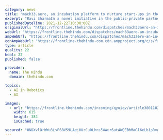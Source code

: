 ```yaml
---
category: news
title: "mach33.aero, an incubation platform to nurture start-ups in the aerospace engineering sector, launched in Bengaluru"
excerpt: "Ravi SharmaIn a novel initiative in the public-private partnership (PPP) sphere in India, mach33.aero, an incubation platform designed to promote innovations and entrepreneurship in aerospace and alli"
publishedDateTime: 2021-12-22T10:38:00Z
originalUrl: "https://frontline.thehindu.com/dispatches/mach33aero-an-incubation-platform-to-nurture-start-ups-in-the-aerospace-engineering-sector-launched-in-bengaluru/article38011945.ece"
webUrl: "https://frontline.thehindu.com/dispatches/mach33aero-an-incubation-platform-to-nurture-start-ups-in-the-aerospace-engineering-sector-launched-in-bengaluru/article38011945.ece"
ampWebUrl: "https://frontline.thehindu.com/dispatches/mach33aero-an-incubation-platform-to-nurture-start-ups-in-the-aerospace-engineering-sector-launched-in-bengaluru/article38011945.ece/amp/"
cdnAmpWebUrl: "https://frontline-thehindu-com.cdn.ampproject.org/c/s/frontline.thehindu.com/dispatches/mach33aero-an-incubation-platform-to-nurture-start-ups-in-the-aerospace-engineering-sector-launched-in-bengaluru/article38011945.ece/amp/"
type: article
quality: 22
heat: 22
published: false

provider:
  name: The Hindu
  domain: thehindu.com

topics:
  - AI in Robotics
  - AI

images:
  - url: "https://frontline.thehindu.com/incoming/qyoiqv/article38011825.ece/ALTERNATES/LANDSCAPE_615/FL14-machjpg"
    width: 615
    height: 384
    isCached: true

secured: "0NDXvlOrWWu3LsP68V59LAejHUrCu0Lhns5WWur6ut4WQEBhMaGl6eLb1pRvgdKsR4eI5Uib56ZDctqzthmGRqV5hUq0GdZm+a4rZiz6gR8ZPyl9fuUAgbgRzDw+aZTre6RjToWnb229CXg4DOFWE8CoYTfZbM6Pe0+Qgpffhjt4ddEPX+k40m3p7NF+Y69IINOLwcw4mrsavcFZUrOk01r0K5wEnZrPzjc1fVeh03ykiWb6Rev5d65OuZUtCQVrpJZ9Gp9ZSR/BCANpKaX2ULvjU+nNSE4Sv8Zeo7Ti0grjv7QBnLopPi5o6/GtiLPABkNOA+vMRh5F4ra+V8r1z2e/P90s1SQQDVzYATXfX04=;WDCGGqg6tUNYxMFTEOTQzw=="
---
```


